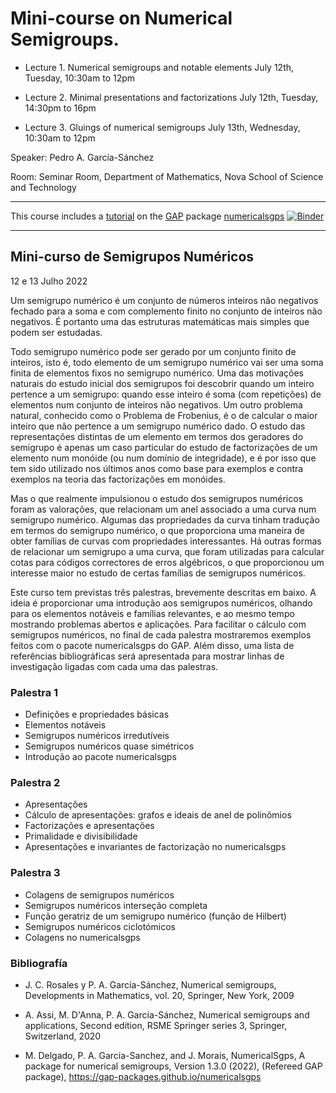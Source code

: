# Mini-course on Numerical Semigroups.

- Lecture 1. Numerical semigroups and notable elements
July 12th, Tuesday, 10:30am to 12pm

- Lecture 2. Minimal presentations and factorizations
July 12th, Tuesday, 14:30pm to 16pm

- Lecture 3. Gluings of numerical semigroups
July 13th, Wednesday, 10:30am to 12pm

Speaker: Pedro A. García-Sánchez

Room:  Seminar Room, Department of Mathematics, Nova School of Science and Technology

----------------------

This course includes a [tutorial](https://github.com/numerical-semigroups/Course-Lisbon-2022/blob/main/tutorial-numericalsgps.ipynb) on the [GAP](https://gap-system.org/) package [numericalsgps](https://gap-packages.github.io/numericalsgps/)  [![Binder](https://mybinder.org/badge_logo.svg)](https://mybinder.org/v2/gh/numerical-semigroups/Course-Lisbon-2022/HEAD)

----------------------

## Mini-curso de Semigrupos Numéricos
12 e 13 Julho  2022

Um semigrupo numérico é um conjunto de números inteiros não negativos fechado para a soma e com complemento finito no conjunto de inteiros não negativos. É portanto uma das estruturas matemáticas mais simples que podem ser estudadas.

Todo semigrupo numérico pode ser gerado por um conjunto finito de inteiros, isto é, todo elemento de um semigrupo numérico vai ser uma soma finita de elementos fixos no semigrupo numérico. Uma das motivações naturais do estudo inicial dos semigrupos foi descobrir quando um inteiro pertence a um semigrupo: quando esse inteiro é soma (com repetições) de elementos num conjunto de inteiros não negativos. Um outro problema natural, conhecido como o Problema de Frobenius, é o de calcular o maior inteiro que não pertence a um semigrupo numérico dado. O estudo das representações distintas de um elemento em termos dos geradores do semigrupo é apenas um caso particular do estudo de factorizações de um elemento num monóide (ou num domínio de integridade), e é por isso que tem sido utilizado nos últimos anos como base para exemplos e contra exemplos na teoria das factorizações em monóides.

Mas o que realmente impulsionou o estudo dos semigrupos numéricos foram as valorações, que relacionam um anel associado a uma curva num semigrupo numérico. Algumas das propriedades da curva tinham tradução em termos do semigrupo numérico, o que proporciona uma maneira de obter famílias de curvas com propriedades interessantes. Há outras formas de relacionar um semigrupo a uma curva, que foram utilizadas para calcular cotas para códigos correctores de erros algébricos, o que proporcionou um interesse maior no estudo de certas famílias de semigrupos numéricos.

Este curso tem previstas três palestras, brevemente descritas em baixo. A ideia é proporcionar uma introdução aos semigrupos numéricos, olhando para os elementos notáveis e famílias relevantes, e ao mesmo tempo mostrando problemas abertos e aplicações. Para facilitar o cálculo com semigrupos numéricos, no final de cada palestra mostraremos exemplos feitos com o pacote numericalsgps do GAP. Além disso, uma lista de referências bibliográficas será apresentada para mostrar linhas de investigação ligadas com cada uma das palestras. 

### Palestra 1

- Definições e propriedades básicas
- Elementos notáveis
- Semigrupos numéricos irredutíveis
- Semigrupos numéricos quase simétricos
- Introdução ao pacote numericalsgps

### Palestra 2

- Apresentações
- Cálculo de apresentações: grafos e ideais de anel de polinômios
- Factorizações e apresentações
- Primalidade e divisibilidade
- Apresentações e invariantes de factorização no numericalsgps

### Palestra 3

- Colagens de semigrupos numéricos
- Semigrupos numéricos interseção completa
- Função geratriz de um semigrupo numérico (função de Hilbert)
- Semigrupos numéricos ciclotómicos
- Colagens no numericalsgps


### Bibliografía

- J. C. Rosales y P. A. García-Sánchez, Numerical semigroups, Developments in Mathematics, vol. 20, Springer, New York, 2009

- A. Assi, M. D'Anna, P. A. García-Sánchez, Numerical semigroups and applications, Second edition, RSME Springer series 3, Springer, Switzerland, 2020

- M. Delgado, P. A. Garcia-Sanchez, and J. Morais, NumericalSgps, A package for numerical semigroups, Version 1.3.0 (2022), (Refereed GAP package), https://gap-packages.github.io/numericalsgps
